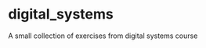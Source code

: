 # digital_systems

<!--
#field
Learning

#groups
Sapienza

#languages
SystemVerilog

#frames and libs

-->

A small collection of exercises from digital systems course
